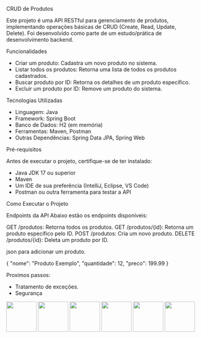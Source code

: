 CRUD de Produtos

Este projeto é uma API RESTful para gerenciamento de produtos, implementando operações básicas de CRUD (Create, Read, Update, Delete). Foi desenvolvido como parte de um estudo/prática de desenvolvimento backend.

Funcionalidades

- Criar um produto: Cadastra um novo produto no sistema.
- Listar todos os produtos: Retorna uma lista de todos os produtos cadastrados.
- Buscar produto por ID: Retorna os detalhes de um produto específico.
- Excluir um produto por ID: Remove um produto do sistema.

Tecnologias Utilizadas

- Linguagem: Java
- Framework: Spring Boot
- Banco de Dados: H2 (em memória) 
- Ferramentas: Maven, Postman
- Outras Dependências: Spring Data JPA, Spring Web

Pré-requisitos

Antes de executar o projeto, certifique-se de ter instalado:

- Java JDK 17 ou superior
- Maven
- Um IDE de sua preferência (IntelliJ, Eclipse, VS Code)
- Postman ou outra ferramenta para testar a API

Como Executar o Projeto

Endpoints da API
Abaixo estão os endpoints disponíveis:

GET /produtos: Retorna todos os produtos.
GET /produtos/{id}: Retorna um produto específico pelo ID.
POST /produtos: Cria um novo produto.
DELETE /produtos/{id}: Deleta um produto por ID.


json para adicionar um produto.

{
  "nome": "Produto Exemplo",
  "quantidade": 12,
  "preco": 199.99
}

Proximos passos:
* Tratamento de exceções.
* Segurança


<div style="displjey inline">
  <img width='80' height='80' src="https://cdn.jsdelivr.net/gh/devicons/devicon@latest/icons/github/github-original.svg" />
  <img width='80' height='80' src="https://cdn.jsdelivr.net/gh/devicons/devicon@latest/icons/intellij/intellij-original.svg" />
  <img width='80' height='80' src="https://cdn.jsdelivr.net/gh/devicons/devicon@latest/icons/java/java-original.svg" />       
  <img width='80' height='80'src="https://cdn.jsdelivr.net/gh/devicons/devicon@latest/icons/spring/spring-original.svg" />
  <img width='80' height='80' src="https://cdn.jsdelivr.net/gh/devicons/devicon@latest/icons/postman/postman-original.svg" />
  <img width='80' height='80' src="https://cdn.jsdelivr.net/gh/devicons/devicon@latest/icons/maven/maven-original.svg" />
</div>
          

